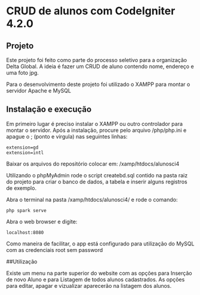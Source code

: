 # CRUD de alunos com CodeIgniter 4.2.0

## Projeto

Este projeto foi feito como parte do processo seletivo para a organização Delta Global.
A ideia é fazer um CRUD de aluno contendo nome, endereço e uma foto jpg.

Para o desenvolvimento deste projeto foi utilizado o XAMPP para montar o servidor Apache e MySQL

## Instalação e execução

Em primeiro lugar é preciso instalar o XAMPP ou outro controlador para montar o servidor.
Após a instalação, procure pelo arquivo /php/php.ini e apague o ; (ponto e virgula) nas seguintes linhas:
```
extension=gd
extension=intl
```

Baixar os arquivos do repositório colocar em:
/xamp/htdocs/alunosci4

Utilizando o phpMyAdmin rode o script createbd.sql contido na pasta raiz do projeto
para criar o banco de dados, a tabela e inserir alguns registros de exemplo.

Abra o terminal na pasta /xamp/htdocs/alunosci4/ e rode o comando:
```
php spark serve
```

Abra o web browser e digite:
```
localhost:8080
```

Como maneira de facilitar, o app está configurado para utilização do MySQL com as credenciais
root
sem password

##Utilização

Existe um menu na parte superior do website com as opções para Inserção de novo Aluno e para Listagem de todos alunos cadastrados.
As opções para editar, apagar e vizualizar aparecerão na listagem dos alunos.

